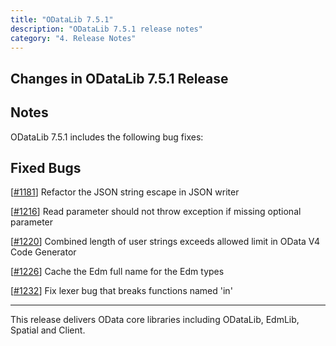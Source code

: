 ```yaml
---
title: "ODataLib 7.5.1"
description: "ODataLib 7.5.1 release notes"
category: "4. Release Notes"
---
```


## Changes in ODataLib 7.5.1 Release ##

## Notes ##

ODataLib 7.5.1 includes the following bug fixes:

## Fixed Bugs ##

[[#1181](https://github.com/OData/odata.net/issues/1181)] Refactor the JSON string escape in JSON writer

[[#1216](https://github.com/OData/odata.net/issues/1216)] Read parameter should not throw exception if missing optional parameter

[[#1220](https://github.com/OData/odata.net/issues/1220)] Combined length of user strings exceeds allowed limit in OData V4 Code Generator

[[#1226](https://github.com/OData/odata.net/issues/1226)] Cache the Edm full name for the Edm types

[[#1232](https://github.com/OData/odata.net/issues/1232)] Fix lexer bug that breaks functions named 'in'

---

This release delivers OData core libraries including ODataLib, EdmLib, Spatial and Client.
